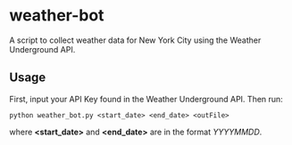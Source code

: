 # weather-bot
A script to collect weather data for New York City using the Weather Underground API.

## Usage
First, input your API Key found in the Weather Underground API.  Then run:
```
python weather_bot.py <start_date> <end_date> <outFile>
```
where **<start_date>** and **<end_date>** are in the format *YYYYMMDD*.
